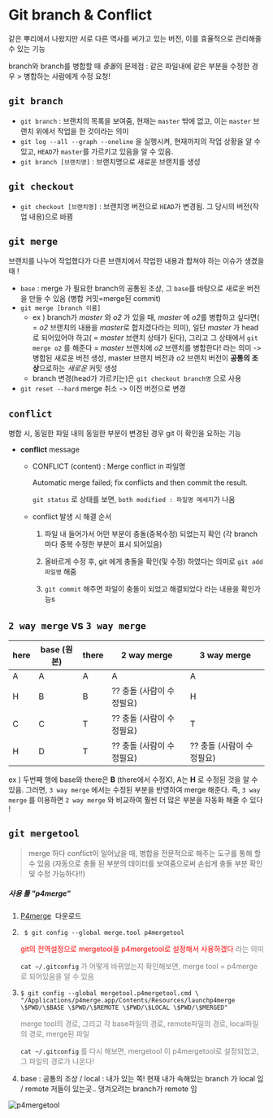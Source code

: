 # Git branch & Conflict

같은 뿌리에서 나왔지만 서로 다른 역사를 써가고 있는 버전, 이를 효율적으로 관리해줄 수 있는 기능

branch와 branch를 병합할 때 *충돌*의 문제점 : 같은 파일내에 같은 부분을 수정한 경우 > 병합하는 사람에게 수정 요청!



## `git branch`
* `git branch` : 브랜치의 목록을 보여줌, 현재는 `master` 밖에 없고, 이는 `master` 브랜치 위에서 작업을 한 것이라는 의미
* `git log --all --graph --oneline` 을 실행시켜, 현재까지의 작업 상황을 알 수 있고, `HEAD`가 `master`를 가르키고 있음을 알 수 있음.
* `git branch [브랜치명]` : 브랜치명으로 새로운 브랜치를 생성




## `git checkout`
* `git checkout [브랜치명]` : 브랜치명 버전으로 `HEAD`가 변경됨. 그 당시의 버전(작업 내용)으로 바뀜




## `git merge`
브랜치를 나누어 작업했다가 다른 브랜치에서 작업한 내용과 합쳐야 하는 이슈가 생겼을 때 !

* `base` : merge 가 필요한 branch의 공통된 조상, 그 `base`를 바탕으로 새로운 버전을 만들 수 있음 (병합 커밋=merge된 commit)
* `git merge [branch 이름]` 
  * ex ) branch가 *master* 와 *o2* 가 있을 때, *master* 에 *o2*를 병합하고 싶다면( = *o2* 브랜치의 내용을 *master*로 합치겠다라는 의미), 일단 *master* 가 head로 되어있어야 하고( = *master* 브랜치 상태가 된다), 그리고 그 상태에서 `git merge o2` 를 해준다 = *master* 브랜치에 *o2* 브랜치를 병합한다! 라는 의미 -> 병합된 새로운 버전 생성, master 브랜치 버전과 o2 브랜치 버전이 **공통의 조상**으로하는 *새로운*  커밋 생성
  * branch 변경(head가 가르키는)은 `git checkout branch명` 으로 사용
* `git reset --hard` merge 취소 -> 이전 버전으로 변경






## `conflict`

병합 시, 동일한 파일 내의 동일한 부분이 변경된 경우 git 이 확인을 요하는 기능



* **conflict** message

  * CONFLICT (content) : Merge conflict in 파일명

    Automatic merge failed; fix conflicts and then commit the result.

    `git status` 로 상태를 보면, `both modified : 파일명 메세지`가 나옴

  * conflict 발생 시 해결 순서

    1)  파일 내 들어가서 어떤 부분이 충돌(중복수정) 되었는지 확인 (각 branch 마다 중복 수정한 부분이 표시 되어있음)

    2) 올바르게 수정 후, git 에게 충돌을 확인(및 수정) 하였다는 의미로 `git add 파일명`  해줌

    3) `git commit` 해주면 파일이 충돌이 되었고 해결되었다 라는 내용을 확인가능s





## `2 way merge` vs `3 way merge`

| here | base (원본) | there | 2 way merge               | 3 way merge               |
| ---- | ----------- | ----- | ------------------------- | ------------------------- |
| A    | A           | A     | A                         | A                         |
| H    | B           | B     | ?? 충돌 (사람이 수정필요) | H                         |
| C    | C           | T     | ?? 충돌 (사람이 수정필요) | T                         |
| H    | D           | T     | ?? 충돌 (사람이 수정필요) | ?? 충돌 (사람이 수정필요) |

ex ) 두번째 행에 base와 there은 **B** (there에서 수정X), A는 **H** 로 수정된 것을 알 수 있음. 그러면, `3 way merge` 에서는 수정된 부분을 반영하여 merge 해준다.  즉, `3 way merge` 를 이용하면 `2 way merge` 와 비교하여 훨씬 더 많은 부분을 자동화 해줄 수 있다 !





## `git mergetool` 

> merge 하다 conflict이 일어났을 때, 병합을 전문적으로 해주는 도구를 통해 할 수 있음 (자동으로 충돌 된 부분의 데이터를 보여줌으로써 손쉽게 충돌 부분 확인 및 수정 가능하다!!)



##### 사용 툴 "p4merge"

1. [P4merge](https://www.perforce.com/downloads/visual-merge-tool)  다운로드

2. ` $ git config --global merge.tool p4mergetool`

   <span style="color:red">git의 전역설정으로 mergetool을 p4mergetool로 설정해서 사용하겠다</span> <span style="color:grey">라는 의미</span>

   `cat ~/.gitconfig` <span style="color:grey">가 어떻게 바뀌었는지 확인해보면, merge tool = p4merge 로 되어있음을 알 수 있음</span>

3. `$ git config --global mergetool.p4mergetool.cmd \
   "/Applications/p4merge.app/Contents/Resources/launchp4merge \$PWD/\$BASE \$PWD/\$REMOTE \$PWD/\$LOCAL \$PWD/\$MERGED"`

   <span style="color:grey">merge tool의 경로, 그리고 각 base파일의 경로, remote파일의 경로, local파일의 경로, merge된 파일 </span>

   `cat ~/.gitconfig` <span style="color:grey">를 다시 해보면, mergetool 이 p4mergetool로 설정되었고, 그 파일의 경로가 나온다!</span>

4. base : 공통의 조상 / local : 내가 있는 쪽! 현재 내가 속해있는 branch 가 local 임 / remote 저들이 있는곳.. 댕겨오려는 branch가 remote 임

![p4mergetool](/Users/user/Desktop/p4mergetool.png)